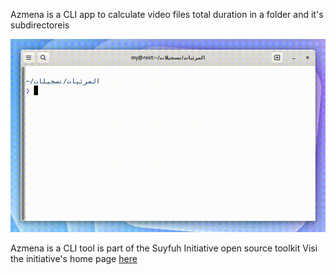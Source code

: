 Azmena is a CLI app to calculate video files total duration in a folder and it's subdirectoreis

![Azmena CLI demo](demo.gif)

Azmena is a CLI tool is part of the Suyfuh Initiative open source toolkit
Visi the initiative's home page [here](https://facebook.com/suyfuh)

